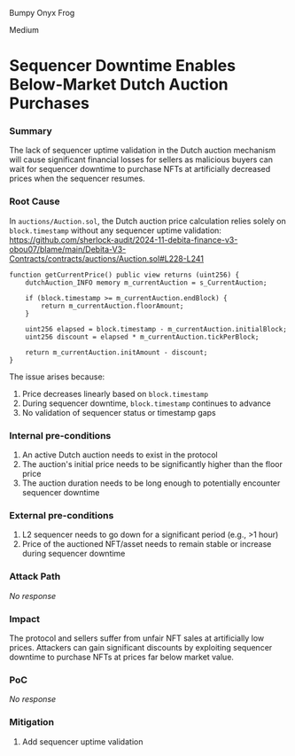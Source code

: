 Bumpy Onyx Frog

Medium

# Sequencer Downtime Enables Below-Market Dutch Auction Purchases

### Summary

The lack of sequencer uptime validation in the Dutch auction mechanism will cause significant financial losses for sellers as malicious buyers can wait for sequencer downtime to purchase NFTs at artificially decreased prices when the sequencer resumes.

### Root Cause

In `auctions/Auction.sol`, the Dutch auction price calculation relies solely on `block.timestamp` without any sequencer uptime validation:
https://github.com/sherlock-audit/2024-11-debita-finance-v3-obou07/blame/main/Debita-V3-Contracts/contracts/auctions/Auction.sol#L228-L241

```solidity
function getCurrentPrice() public view returns (uint256) {
    dutchAuction_INFO memory m_currentAuction = s_CurrentAuction;
    
    if (block.timestamp >= m_currentAuction.endBlock) {
        return m_currentAuction.floorAmount;
    }
    
    uint256 elapsed = block.timestamp - m_currentAuction.initialBlock;
    uint256 discount = elapsed * m_currentAuction.tickPerBlock;
    
    return m_currentAuction.initAmount - discount;
}
```

The issue arises because:
1. Price decreases linearly based on `block.timestamp`
2. During sequencer downtime, `block.timestamp` continues to advance
3. No validation of sequencer status or timestamp gaps



### Internal pre-conditions

1. An active Dutch auction needs to exist in the protocol
2. The auction's initial price needs to be significantly higher than the floor price
3. The auction duration needs to be long enough to potentially encounter sequencer downtime


### External pre-conditions

1. L2 sequencer needs to go down for a significant period (e.g., >1 hour)
2. Price of the auctioned NFT/asset needs to remain stable or increase during sequencer downtime


### Attack Path

_No response_

### Impact

The protocol and sellers suffer from unfair NFT sales at artificially low prices. Attackers can gain significant discounts by exploiting sequencer downtime to purchase NFTs at prices far below market value.

### PoC

_No response_

### Mitigation

1. Add sequencer uptime validation
